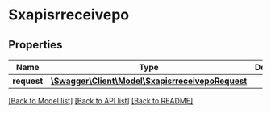 # Sxapisrreceivepo

## Properties
Name | Type | Description | Notes
------------ | ------------- | ------------- | -------------
**request** | [**\Swagger\Client\Model\SxapisrreceivepoRequest**](SxapisrreceivepoRequest.md) |  | [optional] 

[[Back to Model list]](../README.md#documentation-for-models) [[Back to API list]](../README.md#documentation-for-api-endpoints) [[Back to README]](../README.md)


